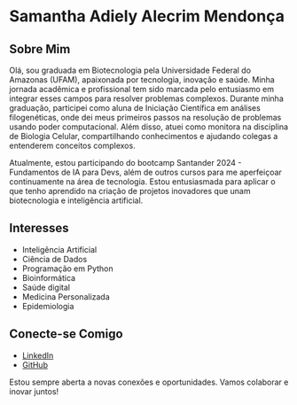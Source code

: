 # Samantha Adiely Alecrim Mendonça

## Sobre Mim

Olá, sou graduada em Biotecnologia pela Universidade Federal do Amazonas (UFAM), apaixonada por tecnologia, inovação e saúde. Minha jornada acadêmica e profissional tem sido marcada pelo entusiasmo em integrar esses campos para resolver problemas complexos.
Durante minha graduação, participei como aluna de Iniciação Científica em análises filogenéticas, onde dei meus primeiros passos na resolução de problemas usando poder computacional. Além disso, atuei como monitora na disciplina de Biologia Celular, compartilhando conhecimentos e ajudando colegas a entenderem conceitos complexos.

Atualmente, estou participando do bootcamp Santander 2024 - Fundamentos de IA para Devs, além de outros cursos para me aperfeiçoar continuamente na área de tecnologia. Estou entusiasmada para aplicar o que tenho aprendido na criação de projetos inovadores que unam biotecnologia e inteligência artificial.

## Interesses
- Inteligência Artificial
- Ciência de Dados
- Programação em Python
- Bioinformática
- Saúde digital
- Medicina Personalizada
- Epidemiologia

## Conecte-se Comigo
- [LinkedIn](https://www.linkedin.com/in/samantha-alecrim)
- [GitHub](https://github.com/Adiely)

Estou sempre aberta a novas conexões e oportunidades. Vamos colaborar e inovar juntos!
